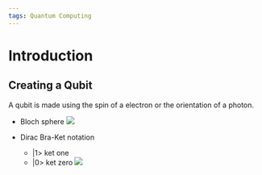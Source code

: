 ```yaml
---
tags: Quantum Computing
---
```



# Introduction

## Creating a Qubit
A qubit is made using the spin of a electron or the orientation of a photon.

- Bloch sphere 
![](https://i.imgur.com/SAWg9gS.jpg)

- Dirac Bra-Ket notation
    - |1> ket one 
    - |0> ket zero
![](https://i.imgur.com/WENtgwJ.png)

